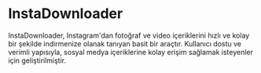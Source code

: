 # InstaDownloader
InstaDownloader, Instagram'dan fotoğraf ve video içeriklerini hızlı ve kolay bir şekilde indirmenize olanak tanıyan basit bir araçtır. Kullanıcı dostu ve verimli yapısıyla, sosyal medya içeriklerine kolay erişim sağlamak isteyenler için geliştirilmiştir.
